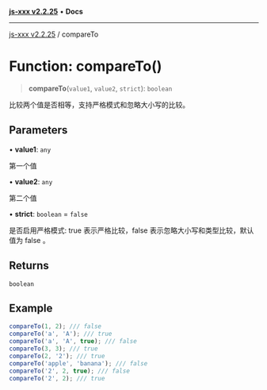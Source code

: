 [**js-xxx v2.2.25**](../README.md) • **Docs**

***

[js-xxx v2.2.25](../README.md) / compareTo

# Function: compareTo()

> **compareTo**(`value1`, `value2`, `strict`): `boolean`

比较两个值是否相等，支持严格模式和忽略大小写的比较。

## Parameters

• **value1**: `any`

第一个值

• **value2**: `any`

第二个值

• **strict**: `boolean` = `false`

是否启用严格模式: true 表示严格比较，false 表示忽略大小写和类型比较，默认值为 false 。

## Returns

`boolean`

## Example

```ts
compareTo(1, 2); /// false
compareTo('a', 'A'); /// true
compareTo('a', 'A', true); /// false
compareTo(3, 3); /// true
compareTo(2, '2'); /// true
compareTo('apple', 'banana'); /// false
compareTo('2', 2, true); /// false
compareTo('2', 2); /// true
```
